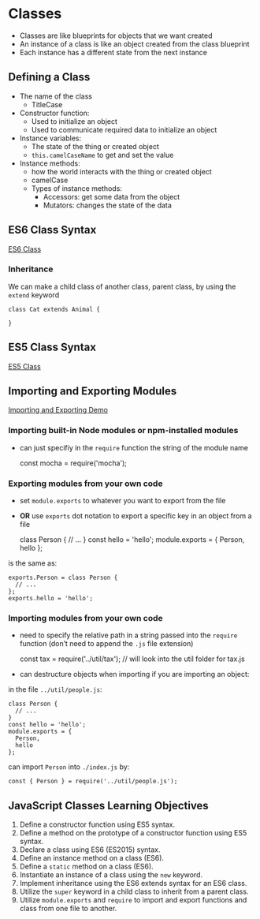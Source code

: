 Classes
=======

-   Classes are like blueprints for objects that we want created
-   An instance of a class is like an object created from the class blueprint
-   Each instance has a different state from the next instance

Defining a Class
----------------

-   The name of the class
    -   TitleCase
-   Constructor function:
    -   Used to initialize an object
    -   Used to communicate required data to initialize an object
-   Instance variables:
    -   The state of the thing or created object
    -   `this.camelCaseName` to get and set the value
-   Instance methods:
    -   how the world interacts with the thing or created object
    -   camelCase
    -   Types of instance methods:
        -   Accessors: get some data from the object
        -   Mutators: changes the state of the data

ES6 Class Syntax
----------------

[ES6 Class](./es6_classes.js)

### Inheritance

We can make a child class of another class, parent class, by using the `extend` keyword

    class Cat extends Animal {

    }

ES5 Class Syntax
----------------

[ES5 Class](./es5_classes.js)

Importing and Exporting Modules
-------------------------------

[Importing and Exporting Demo](./index.js)

### Importing built-in Node modules or npm-installed modules

-   can just specifiy in the `require` function the string of the module name

    const mocha = require('mocha');

### Exporting modules from your own code

-   set `module.exports` to whatever you want to export from the file
-   **OR** use `exports` dot notation to export a specific key in an object from a file

    class Person {
      // ...
    }
    const hello = 'hello';
    module.exports = {
      Person,
      hello
    };

is the same as:

    exports.Person = class Person {
      // ...
    };
    exports.hello = 'hello';

### Importing modules from your own code

-   need to specify the relative path in a string passed into the `require` function (don’t need to append the `.js` file extension)

    const tax = require('../util/tax'); // will look into the util folder for tax.js

-   can destructure objects when importing if you are importing an object:

in the file `../util/people.js`:

    class Person {
      // ...
    }
    const hello = 'hello';
    module.exports = {
      Person,
      hello
    };

can import `Person` into `./index.js` by:

    const { Person } = require('../util/people.js');

JavaScript Classes Learning Objectives
--------------------------------------

1.  Define a constructor function using ES5 syntax.
2.  Define a method on the prototype of a constructor function using ES5 syntax.
3.  Declare a class using ES6 (ES2015) syntax.
4.  Define an instance method on a class (ES6).
5.  Define a `static` method on a class (ES6).
6.  Instantiate an instance of a class using the `new` keyword.
7.  Implement inheritance using the ES6 extends syntax for an ES6 class.
8.  Utilize the `super` keyword in a child class to inherit from a parent class.
9.  Utilize `module.exports` and `require` to import and export functions and class from one file to another.
